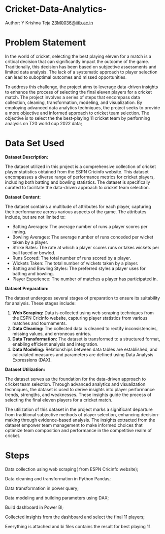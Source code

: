# Cricket-Data-Analytics-

Author: Y Krishna Teja 23M0036@iitb.ac.in

# Problem Statement

In the world of cricket, selecting the best playing eleven for a match is a critical decision that can significantly impact the outcome of the game. Traditionally, this decision has been based on subjective assessments and limited data analysis. The lack of a systematic approach to player selection can lead to suboptimal outcomes and missed opportunities.

To address this challenge, the project aims to leverage data-driven insights to enhance the process of selecting the final eleven players for a cricket match. The project involves a series of steps that encompass data collection, cleaning, transformation, modeling, and visualization. By employing advanced data analytics techniques, the project seeks to provide a more objective and informed approach to cricket team selection.
The objective is to select the the best-playing 11 cricket team by performing analysis on T20 world cup 2022 data;

# Data Set Used
**Dataset Description:**

The dataset utilized in this project is a comprehensive collection of cricket player statistics obtained from the ESPN Cricinfo website. This dataset encompasses a diverse range of performance metrics for cricket players, including both batting and bowling statistics. The dataset is specifically curated to facilitate the data-driven approach to cricket team selection.

**Dataset Content:**

The dataset contains a multitude of attributes for each player, capturing their performance across various aspects of the game. The attributes include, but are not limited to:

- Batting Averages: The average number of runs a player scores per inning.
- Bowling Averages: The average number of runs conceded per wicket taken by a player.
- Strike Rates: The rate at which a player scores runs or takes wickets per ball faced or bowled.
- Runs Scored: The total number of runs scored by a player.
- Wickets Taken: The total number of wickets taken by a player.
- Batting and Bowling Styles: The preferred styles a player uses for batting and bowling.
- Player Experience: The number of matches a player has participated in.

**Dataset Preparation:**

The dataset undergoes several stages of preparation to ensure its suitability for analysis. These stages include:

1. **Web Scraping:** Data is collected using web scraping techniques from the ESPN Cricinfo website, capturing player statistics from various matches and tournaments.
2. **Data Cleaning:** The collected data is cleaned to rectify inconsistencies, missing values, and erroneous entries.
3. **Data Transformation:** The dataset is transformed to a structured format, enabling efficient analysis and integration.
4. **Data Modeling:** Relationships between data tables are established, and calculated measures and parameters are defined using Data Analysis Expressions (DAX).

**Dataset Utilization:**

The dataset serves as the foundation for the data-driven approach to cricket team selection. Through advanced analytics and visualization techniques, the dataset is used to derive insights into player performance trends, strengths, and weaknesses. These insights guide the process of selecting the final eleven players for a cricket match.

The utilization of this dataset in the project marks a significant departure from traditional subjective methods of player selection, enhancing decision-making through evidence-based analysis. The insights extracted from the dataset empower team management to make informed choices that optimize team composition and performance in the competitive realm of cricket.

# Steps

Data collection using web scraping( from ESPN Cricinfo website);

Data cleaning and transformation in Python Pandas;

Data transformation in power query;

Data modeling and building parameters using DAX;

Build dashboard in Power BI;

Collected insights from the dashboard and select the final 11 players;

Everything is attached and bi files contains the result for best playing 11.
